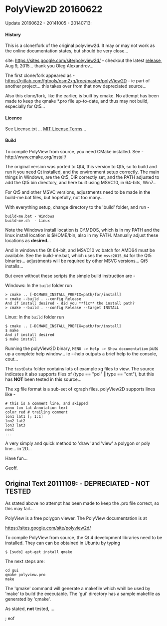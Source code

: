 # PolyView2D 20160622

Update 20160622 - 20141005 - 20140713:

#### History

This is a clone/fork of the original polyview2d. It may or may not work as the online documentation states, but should be very close...

site: https://sites.google.com/site/polyview2d/ - checkout the latest [release](https://github.com/oleg-alexandrov/PolyView/releases), Aug 9, 2015... thank you Oleg Alexandrov...

The first clone/fork appeared as - https://gitlab.com/fgtools/osm2xg/tree/master/polyView2D - ie part of another project... this takes over from that now depreciated source...

Also this clone/fork, like the earlier, is built by cmake. No attempt has been made to keep the qmake *.pro file up-to-date, and thus may not build, especially for Qt5...

#### Licence

See License.txt ... [MIT License Terms](http://en.wikipedia.org/wiki/MIT_License)...

#### Build

To compile PolyView from source, you need CMake installed. See -  http://www.cmake.org/install/

The original version was ported to Qt4, this version to Qt5, so to build and run it you need Qt installed, and the environment setup correctly. The main things in Windows, are the Qt5_DIR correctly set, and the PATH adjusted to add the Qt5 bin directory, and here built using MSVC10, in 64-bits, Win7... 

For Qt5 and other MSVC versions, adjustments need to be made in the build-me.bat files, but hopefully, not too many...
 
With everything setup, change directory to the 'build' folder, and run -

````
build-me.bat - Windows
build-me.sh  - Linux
````

Note the Windows install location is C:\MDOS, which is in my PATH and the linux install location is $HOME/bin, also in my PATH. Manually adjust these locations as **desired**...

And in windows the Qt 64-bit, and MSVC10 vc batch for AMD64 must be available. See the build-me.bat, which uses the `msvc2015_64` for the Qt5 binaries... adjustments will be required by other MSVC versions... Qt5 installs...

But even without these scripts the simple build instruction are -

Windows: In the `build` folder run

````
> cmake .. [-DCMAKE_INSTALL_PREFIX=path/for/install]
> cmake --build . --config Release
And if install desired - did you **fix** the install path?
> cmake --build . --config Release --target INSTALL
````

Linux: In the `build` folder run

````
$ cmake .. [-DCMAKE_INSTALL_PREFIX=path/for/install]
$ make
And if install desired
$ make install
````

Running the polyView2D binary, `MENU -> Help -> Show documentation` puts up a complete help window... ie --help outputs a brief help to the console, cout...

The `testData` folder contains lots of example xg files to view. The source indicates it also supports files of (type == "pol" ||type == "cnt"), but this has **NOT** been tested in this source...

The xg file format is a sub-set of xgraph files. polyView2D supports lines like -

````
# this is a comment line, and skipped
anno lon lat Annotation text
color red # trailing comment
lon1 lat1 [; 1:1]
lon2 lat2
lon3 lat3
next
...
````

A very simply and quick method to 'draw' and 'view' a polygon or poly line... in 2D...

Have fun...

Geoff.

Original Text 20111109: - DEPRECIATED - NOT TESTED
-----------------------

As stated above no attempt has been made to keep the .pro file
correct, so this may fail...

PolyView is a free polygon viewer. The PolyView documentation is at

https://sites.google.com/site/polyview2d/

To compile PolyView from source, the Qt 4 development libraries need to
be installed. They can can be obtained in Ubuntu by typing

````
$ [sudo] apt-get install qmake
````

The next steps are:

````
cd gui
qmake polyview.pro 
make
````

The 'qmake' command will generate a makefile which whill be used by
'make' to build the executable. The 'gui' directory has a sample
makefile as generated by 'qmake'.

As stated, **not** tested, ...

; eof
